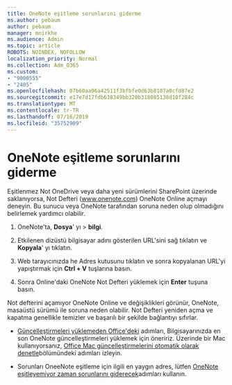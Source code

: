 ```yaml
---
title: OneNote eşitleme sorunlarını giderme
ms.author: pebaum
author: pebaum
manager: mnirkhe
ms.audience: Admin
ms.topic: article
ROBOTS: NOINDEX, NOFOLLOW
localization_priority: Normal
ms.collection: Adm_O365
ms.custom:
- "9000555"
- "2405"
ms.openlocfilehash: 07b60aa96a42511f3bfbfe0d63b8107a0cfd87e2
ms.sourcegitcommit: e17e7d17fdb638349bb320b318085138d18f284c
ms.translationtype: MT
ms.contentlocale: tr-TR
ms.lasthandoff: 07/16/2019
ms.locfileid: "35752909"
---
```

# <a name="troubleshoot-onenote-sync-issues"></a>OneNote eşitleme sorunlarını giderme

Eşitlenmez Not OneDrive veya daha yeni sürümlerini SharePoint üzerinde saklanıyorsa, Not Defteri (www.onenote.com) OneNote Online açmayı deneyin. Bu sunucu veya OneNote tarafından soruna neden olup olmadığını belirlemek yardımcı olabilir.

1. OneNote'ta, **Dosya**' yı > **bilgi**.

2. Etkilenen dizüstü bilgisayar adını gösterilen URL'sini sağ tıklatın ve **Kopyala**' yı tıklatın.

3. Web tarayıcınızda he Adres kutusunu tıklatın ve sonra kopyalanan URL'yi yapıştırmak için **Ctrl + V** tuşlarına basın.

4. Sonra Online'daki OneNote Not Defteri yüklemek için **Enter** tuşuna basın.

Not defterini açamıyor OneNote Online ve değişiklikleri görünür, OneNote, masaüstü sürümü ile soruna neden olabilir. Not Defteri yeniden açma ve kapatma genellikle temizler ve başarılı bir şekilde bağlantıyı sıfırlar.

* [Güncelleştirmeleri yüklemeden Office'deki](https://support.office.com/article/Install-Office-updates-2ab296f3-7f03-43a2-8e50-46de917611c5) adımları, Bilgisayarınızda en son OneNote güncelleştirmeleri yüklemek için öneririz. Üzerinde bir Mac kullanıyorsanız, [Office Mac güncelleştirmelerini otomatik olarak denetle](https://support.office.com/article/update-office-for-mac-automatically-bfd1e497-c24d-4754-92ab-910a4074d7c1)bölümündeki adımları izleyin.

* Sorunları OneeNote eşitleme için ilgili en yaygın adres, lütfen [OneNote eşitleyemiyor zaman sorunlarını giderecek](https://support.office.com/article/Fix-issues-when-you-can-t-sync-OneNote-299495ef-66d1-448f-90c1-b785a6968d45)adımları kullanın.
